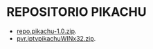 # REPOSITORIO PIKACHU


  <ul>
  <li><a href="https://github.com/novidadespikachu/pikachu.github.io/blob/master/plugin.video.pikachuiptv.zip?raw=true">repo.pikachu-1.0.zip</a>.</li>
  <li><a href="plugin.video.pikachuiptv.zip">pvr.iptvpikachuWINx32.zip</a>.</li>
  </ul>
